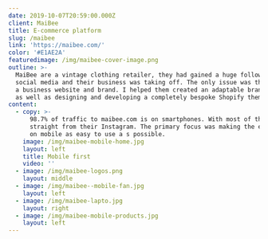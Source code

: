 ```yaml
---
date: 2019-10-07T20:59:00.000Z
client: MaiBee
title: E-commerce platform
slug: /maibee
link: 'https://maibee.com/'
color: '#E1AE2A'
featuredimage: /img/maibee-cover-image.png
outline: >-
  MaiBee are a vintage clothing retailer, they had gained a huge following on
  social media and their business was taking off. The only issue was the lack of
  a business website and brand. I helped them created an adaptable brand system
  as well as designing and developing a completely bespoke Shopify theme.
content:
  - copy: >-
      98.7% of traffic to maibee.com is on smartphones. With most of that coming
      straight from their Instagram. The primary focus was making the experience
      on mobile as easy to use a s possible.
    image: /img/maibee-mobile-home.jpg
    layout: left
    title: Mobile first
    video: ''
  - image: /img/maibee-logos.png
    layout: middle
  - image: /img/maibee--mobile-fan.jpg
    layout: left
  - image: /img/maibee-lapto.jpg
    layout: right
  - image: /img/maibee-mobile-products.jpg
    layout: left
---
```


